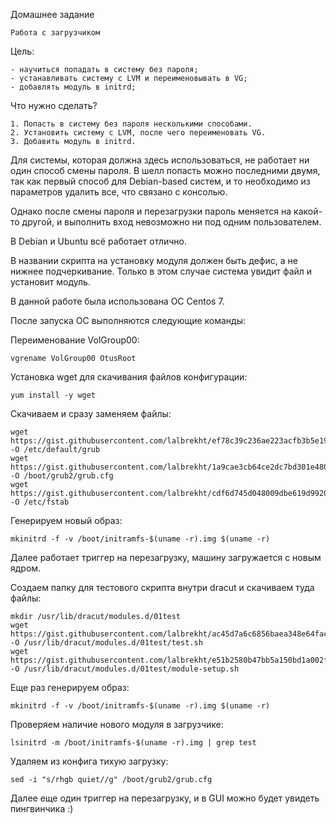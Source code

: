 Домашнее задание

    Работа с загрузчиком

Цель:

    - научиться попадать в систему без пароля;
    - устанавливать систему с LVM и переименовывать в VG;
    - добавлять модуль в initrd;

Что нужно сделать?

    1. Попасть в систему без пароля несколькими способами.
    2. Установить систему с LVM, после чего переименовать VG.
    3. Добавить модуль в initrd.

Для системы, которая должна здесь использоваться, не работает ни один способ смены пароля. В шелл попасть можно последними двумя, так как первый способ для Debian-based систем, и то необходимо из параметров удалить все, что связано с консолью.

Однако после смены пароля и перезагрузки пароль меняется на какой-то другой, и выполнить вход невозможно ни под одним пользователем.

В Debian и Ubuntu всё работает отлично.

В названии скрипта на установку модуля должен быть дефис, а не нижнее подчеркивание. Только в этом случае система увидит файл и установит модуль.

В данной работе была использована ОС Centos 7.

После запуска ОС выполняются следующие команды:

Переименование VolGroup00:

    vgrename VolGroup00 OtusRoot

Установка wget для скачивания файлов конфигурации:

    yum install -y wget

Скачиваем и сразу заменяем файлы:

    wget https://gist.githubusercontent.com/lalbrekht/ef78c39c236ae223acfb3b5e1970001c/raw/3bdf1d1a374eff4a5696dcea226ae5c4ca4d6374/gistfile1.txt -O /etc/default/grub
    wget https://gist.githubusercontent.com/lalbrekht/1a9cae3cb64ce2dc7bd301e48090bd56/raw/aa1cf0b3fd794d454dfa7fc2770784ef29ae89ea/gistfile1.txt -O /boot/grub2/grub.cfg
    wget https://gist.githubusercontent.com/lalbrekht/cdf6d745d048009dbe619d9920901bf9/raw/f9ae66d2d2fc727791d5ea69d67cc5760c4c5fea/gistfile1.txt -O /etc/fstab
    
Генерируем новый образ:

    mkinitrd -f -v /boot/initramfs-$(uname -r).img $(uname -r)

Далее работает триггер на перезагрузку, машину загружается с новым ядром.

Создаем папку для тестового скрипта внутри dracut и скачиваем туда файлы:
    
    mkdir /usr/lib/dracut/modules.d/01test
    wget https://gist.githubusercontent.com/lalbrekht/ac45d7a6c6856baea348e64fac43faf0/raw/69598efd5c603df310097b52019dc979e2cb342d/gistfile1.txt -O /usr/lib/dracut/modules.d/01test/test.sh
    wget https://gist.githubusercontent.com/lalbrekht/e51b2580b47bb5a150bd1a002f16ae85/raw/80060b7b300e193c187bbcda4d8fdf0e1c066af9/gistfile1.txt -O /usr/lib/dracut/modules.d/01test/module-setup.sh

Еще раз генерируем образ:

    mkinitrd -f -v /boot/initramfs-$(uname -r).img $(uname -r)

Проверяем наличие нового модуля в загрузчике:

    lsinitrd -m /boot/initramfs-$(uname -r).img | grep test

Удаляем из конфига тихую загрузку:
    
    sed -i "s/rhgb quiet//g" /boot/grub2/grub.cfg

Далее еще один триггер на перезагрузку, и в GUI можно будет увидеть пингвинчика :)
